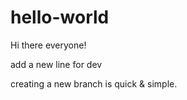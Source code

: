 # hello-world

Hi there everyone!

add a new line for dev

creating a new branch is quick & simple.

